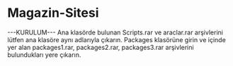 # Magazin-Sitesi

---KURULUM---
Ana klasörde bulunan Scripts.rar ve araclar.rar arşivlerini lütfen ana klasöre aynı adlarıyla çıkarın.
Packages klasörüne girin ve içinde yer alan packages1.rar, packages2.rar, packages3.rar arşivlerini bulundukları yere çıkarın.
